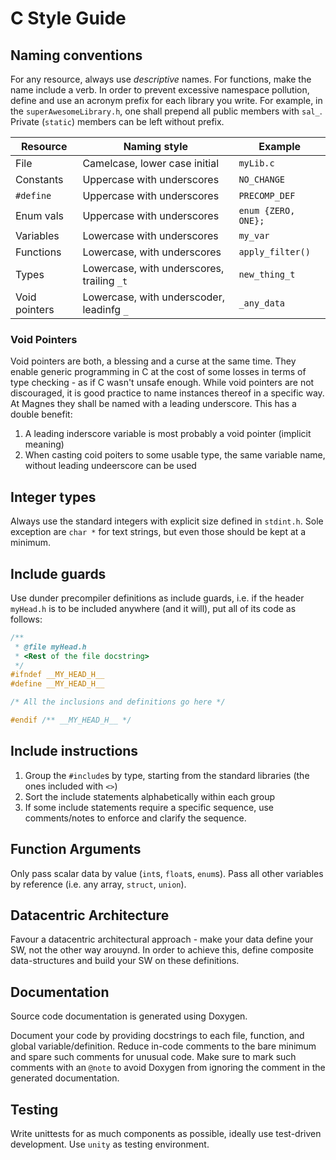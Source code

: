 # C Style Guide

## Naming conventions
For any resource, always use _descriptive_ names. For functions, make
the name include a verb. In order to prevent excessive namespace pollution,
define and use an acronym prefix for each library you write. For example,
in the `superAwesomeLibrary.h`, one shall prepend all public members
with `sal_`. Private (`static`) members can be left without prefix.

| Resource      | Naming style                                  | Example               |
|---------------|-----------------------------------------------|-----------------------|
| File          | Camelcase, lower case initial                 | `myLib.c`             |
| Constants     | Uppercase with underscores                    | `NO_CHANGE`           |
| `#define`     | Uppercase with underscores                    | `PRECOMP_DEF`         |
| Enum vals     | Uppercase with underscores                    | `enum {ZERO, ONE};`   |
| Variables     | Lowercase with underscores                    | `my_var`              |
| Functions     | Lowercase, with underscores                   | `apply_filter()`      |
| Types         | Lowercase, with underscores, trailing `_t`    | `new_thing_t`         |
| Void pointers | Lowercase, with underscoder, leadinfg `_`     | `_any_data`           |

### Void Pointers
Void pointers are both, a blessing and a curse at the same time.
They enable generic programming in C at the cost of some losses
in terms of type checking - as if C wasn't unsafe enough. While
void pointers are not discouraged, it is good practice to name
instances thereof in a specific way. At Magnes they shall be named
with a leading underscore.
This has a double benefit:
1. A leading inderscore variable is most probably a void pointer (implicit meaning)
2. When casting coid poiters to some usable type, the same variable name, without leading undeerscore can be used

## Integer types
Always use the standard integers with explicit size defined in
`stdint.h`. Sole exception are `char *` for text strings, but even
those should be kept at a minimum.

## Include guards
Use dunder precompiler definitions as include guards, i.e. if the header
`myHead.h` is to be included anywhere (and it will), put all of its code
as follows:
```C
/**
 * @file myHead.h
 * <Rest of the file docstring>
 */
#ifndef __MY_HEAD_H__
#define __MY_HEAD_H__

/* All the inclusions and definitions go here */

#endif /** __MY_HEAD_H__ */
```

## Include instructions
1. Group the `#include`s by type, starting from the standard libraries (the ones included with `<>`)
2. Sort the include statements alphabetically within each group
3. If some include statements require a specific sequence, use comments/notes to enforce and clarify the sequence.

## Function Arguments
Only pass scalar data by value (`int`s, `float`s, `enum`s). Pass all other variables
by reference (i.e. any array, `struct`, `union`).

## Datacentric Architecture
Favour a datacentric architectural approach - make your data define your SW, not
the other way arouynd.
In order to achieve this, define composite data-structures and build your SW
on these definitions.

## Documentation
Source code documentation is generated using Doxygen.

Document your code by providing docstrings to each file, function, and global
variable/definition. Reduce in-code comments to the bare minimum and spare
such comments for unusual code. Make sure to mark such comments with an `@note`
to avoid Doxygen from ignoring the comment in the generated documentation.

## Testing
Write unittests for as much components as possible, ideally use
test-driven development. Use `unity` as testing environment.